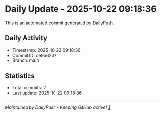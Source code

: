 # Daily Update - 2025-10-22 09:18:36

This is an automated commit generated by DailyPush.

## Daily Activity
- Timestamp: 2025-10-22 09:18:36
- Commit ID: ce9a6232
- Branch: main

## Statistics
- Total commits: 2
- Last update: 2025-10-22 09:18:36

---
*Maintained by DailyPush - Keeping GitHub active! 🚀*
